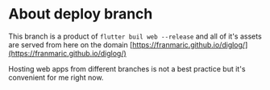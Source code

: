 # About deploy branch

This branch is a product of ```flutter buil web --release``` and all of it's assets are served from here on the domain [https://franmaric.github.io/diglog/](https://franmaric.github.io/diglog/)

Hosting web apps from different branches is not a best practice but it's convenient for me right now.
